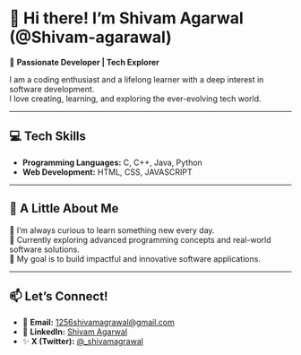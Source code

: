 # 👋 Hi there! I’m Shivam Agarwal (@Shivam-agarawal)  

🌟 **Passionate Developer | Tech Explorer**  

I am a coding enthusiast and a lifelong learner with a deep interest in software development.  
I love creating, learning, and exploring the ever-evolving tech world.  

---

## 💻 Tech Skills  
- **Programming Languages:** C, C++, Java, Python  
- **Web Development:** HTML, CSS, JAVASCRIPT

---

## 🚀 A Little About Me  
🌱 I’m always curious to learn something new every day.  
🔭 Currently exploring advanced programming concepts and real-world software solutions.  
🎯 My goal is to build impactful and innovative software applications.  

---

## 📫 Let’s Connect!  
- 📧 **Email:** [1256shivamagrawal@gmail.com](mailto:1256shivamagrawal@gmail.com)  
- 💼 **LinkedIn:** [Shivam Agarwal](http://www.linkedin.com/in/Shivam-agarwal)  
- ✨ **X (Twitter):** [@_shivamagrawal](https://x.com/_shivamagrawal)  
